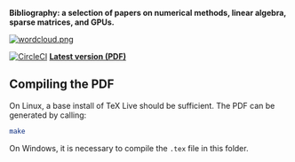**Bibliography: a selection of papers on numerical methods, linear algebra, sparse matrices, and GPUs.**

[![wordcloud.png](https://i.postimg.cc/Dyz1R7bj/wordcloud.png)](https://postimg.cc/WtQDkL8g)

[![CircleCI](https://circleci.com/gh/andpic/bibliography.svg?style=svg&circle-token=d689174ba4c58e3e57b11621c48611738cc7c75d)](https://circleci.com/gh/andpic/bibliography) [**Latest version (PDF)**](https://circleci.com/api/v1.1/project/github/andpic/bibliography/latest/artifacts/0/tmp/biblist.pdf)

## Compiling the PDF

On Linux, a base install of TeX Live should be sufficient. The PDF can be generated by calling:
```bash
make
```

On Windows, it is necessary to compile the `.tex` file in this folder.
